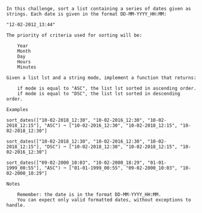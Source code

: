     In this challenge, sort a list containing a series of dates given as strings. Each date is given in the format DD-MM-YYYY_HH:MM:

    "12-02-2012_13:44"

    The priority of criteria used for sorting will be:

        Year
        Month
        Day
        Hours
        Minutes

    Given a list lst and a string mode, implement a function that returns:

        if mode is equal to "ASC", the list lst sorted in ascending order.
        if mode is equal to "DSC", the list lst sorted in descending order.

    Examples

    sort_dates(["10-02-2018_12:30", "10-02-2016_12:30", "10-02-2018_12:15"], "ASC") ➞ ["10-02-2016_12:30", "10-02-2018_12:15", "10-02-2018_12:30"]

    sort_dates(["10-02-2018_12:30", "10-02-2016_12:30", "10-02-2018_12:15"], "DSC") ➞ ["10-02-2018_12:30", "10-02-2018_12:15", "10-02-2016_12:30"]

    sort_dates(["09-02-2000_10:03", "10-02-2000_18:29", "01-01-1999_00:55"], "ASC") ➞ ["01-01-1999_00:55", "09-02-2000_10:03", "10-02-2000_18:29"]

    Notes

        Remember: the date is in the format DD-MM-YYYY_HH:MM.
        You can expect only valid formatted dates, without exceptions to handle.